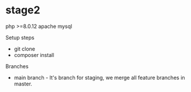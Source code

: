 # stage2 

php >=8.0.12
apache
mysql

Setup steps

- git clone
- composer install

Branches
- main branch - It's branch for staging, we merge all feature branches in master.